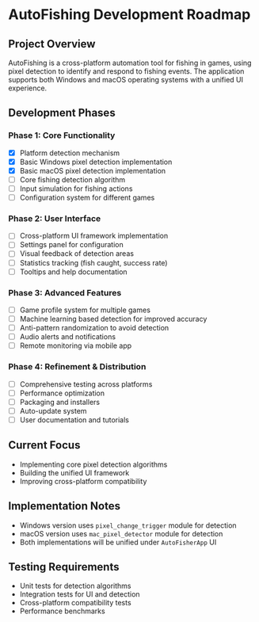 # AutoFishing Development Roadmap

## Project Overview
AutoFishing is a cross-platform automation tool for fishing in games, using pixel detection to identify and respond to fishing events. The application supports both Windows and macOS operating systems with a unified UI experience.

## Development Phases

### Phase 1: Core Functionality
- [x] Platform detection mechanism
- [x] Basic Windows pixel detection implementation
- [x] Basic macOS pixel detection implementation
- [ ] Core fishing detection algorithm
- [ ] Input simulation for fishing actions
- [ ] Configuration system for different games

### Phase 2: User Interface
- [ ] Cross-platform UI framework implementation
- [ ] Settings panel for configuration
- [ ] Visual feedback of detection areas
- [ ] Statistics tracking (fish caught, success rate)
- [ ] Tooltips and help documentation

### Phase 3: Advanced Features
- [ ] Game profile system for multiple games
- [ ] Machine learning based detection for improved accuracy
- [ ] Anti-pattern randomization to avoid detection
- [ ] Audio alerts and notifications
- [ ] Remote monitoring via mobile app

### Phase 4: Refinement & Distribution
- [ ] Comprehensive testing across platforms
- [ ] Performance optimization
- [ ] Packaging and installers
- [ ] Auto-update system
- [ ] User documentation and tutorials

## Current Focus
- Implementing core pixel detection algorithms
- Building the unified UI framework
- Improving cross-platform compatibility

## Implementation Notes
- Windows version uses `pixel_change_trigger` module for detection
- macOS version uses `mac_pixel_detector` module for detection
- Both implementations will be unified under `AutoFisherApp` UI

## Testing Requirements
- Unit tests for detection algorithms
- Integration tests for UI and detection
- Cross-platform compatibility tests
- Performance benchmarks 